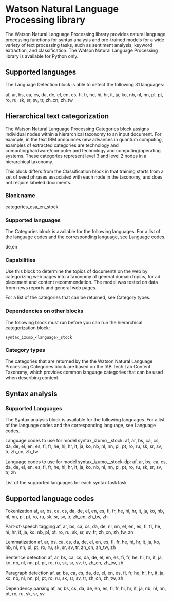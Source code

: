 # Watson Natural Language Processing library

The Watson Natural Language Processing library provides natural language processing functions for syntax analysis and pre-trained models for a wide variety of text processing tasks, such as sentiment analysis, keyword extraction, and classification. The Watson Natural Language Processing library is available for Python only.

## Supported languages

The Language Detection block is able to detect the following 31 languages:

af, ar, bs, ca, cs, da, de, el, en, es, fi, fr, he, hi, hr, it, ja, ko, nb, nl, nn, pl, pt, ro, ru, sk, sr, sv, tr, zh_cn, zh_tw

## Hierarchical text categorization

The Watson Natural Language Processing Categories block assigns individual nodes within a hierarchical taxonomy to an input document. For example, in the text IBM announces new advances in quantum computing, examples of extracted categories are technology and computing/hardware/computer and technology and computing/operating systems. These categories represent level 3 and level 2 nodes in a hierarchical taxonomy.

This block differs from the Classification block in that training starts from a set of seed phrases associated with each node in the taxonomy, and does not require labeled documents.


### Block name

categories_esa_en_stock

### Supported languages

The Categories block is available for the following languages. For a list of the language codes and the corresponding language, see Language codes.

de,en

### Capabilities

Use this block to determine the topics of documents on the web by categorizing web pages into a taxonomy of general domain topics, for ad placement and content recommendation. The model was tested on data from news reports and general web pages.

For a list of the categories that can be returned, see Category types.

### Dependencies on other blocks

The following block must run before you can run the hierarchical categorization block:

    syntax_izumo_<language>_stock


### Category types

The categories that are returned by the the Watson Natural Language Processing Categories block are based on the IAB Tech Lab Content Taxonomy, which provides common language categories that can be used when describing content.

## Syntax analysis
### Supported Languages

The Syntax analysis block is available for the following languages. For a list of the language codes and the corresponding language, see Language codes.

Language codes to use for model syntax_izumo_<language>_stock: af, ar, bs, ca, cs, da, de, el, en, es, fi, fr, he, hi, hr, it, ja, ko, nb, nl, nn, pl, pt, ro, ru, sk, sr, sv, tr, zh_cn, zh_tw

Language codes to use for model syntax_izumo_<language>_stock-dp: af, ar, bs, ca, cs, da, de, el, en, es, fi, fr, he, hi, hr, it, ja, ko, nb, nl, nn, pl, pt, ro, ru, sk, sr, sv, tr, zh

List of the supported languages for each syntax taskTask

## Supported language codes

Tokenization af, ar, bs, ca, cs, da, de, el, en, es, fi, fr, he, hi, hr, it, ja, ko, nb, nl, nn, pl, pt, ro, ru, sk, sr, sv, tr, zh_cn, zh_tw, zh

Part-of-speech tagging af, ar, bs, ca, cs, da, de, nl, nn, el, en, es, fi, fr, he, hi, hr, it, ja, ko, nb, pl, pt, ro, ru, sk, sr, sv, tr, zh_cn, zh_tw, zh

Lemmatization af, ar, bs, ca, cs, da, de, el, en, es, fi, fr, he, hi, hr, it, ja, ko, nb, nl, nn, pl, pt, ro, ru, sk, sr, sv, tr, zh_cn, zh_tw, zh

Sentence detection af, ar, bs, ca, cs, da, de, el, en, es, fi, fr, he, hi, hr, it, ja, ko, nb, nl, nn, pl, pt, ro, ru, sk, sr, sv, tr, zh_cn, zh_tw, zh

Paragraph detection af, ar, bs, ca, cs, da, de, el, en, es, fi, fr, he, hi, hr, it, ja, ko, nb, nl, nn, pl, pt, ro, ru, sk, sr, sv, tr, zh_cn, zh_tw, zh

Dependency parsing af, ar, bs, cs, da, de, en, es, fi, fr, hi, hr, it, ja, nb, nl, nn, pt, ro, ru, sk, sr, sv

